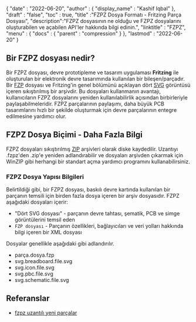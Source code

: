 {
  "date" : "2022-06-20",
  "author" : {
    "display_name" : "Kashif Iqbal"
},
  "draft" : "false",
  "toc" : true,
  "title" :"FZPZ Dosya Formatı - Fritzing Parça Dosyası",
  "description":"FZPZ dosyasının ne olduğu ve FZPZ dosyalarını oluşturabilen ve açabilen API'ler hakkında bilgi edinin.",
  "linktitle" : "FZPZ",
  "menu" : {
    "docs" : {
      "parent" : "compression"
}
},
  "lastmod" : "2022-06-20"
}

## Bir FZPZ dosyası nedir?

Bir FZPZ dosyası, devre prototipleme ve tasarım uygulaması **Fritzing** ile oluşturulan bir elektronik devre tasarımında kullanılan bir bileşen/parçadır. Bir [FZP](/tr/cad/fzp/) dosyası ve Fritzing'in genel bölümünü açıklayan dört [SVG](/tr/page-description-language/svg/) görüntüsü içeren sıkıştırılmış bir arşivdir. Bu dosyaları kullanmanın avantajı, kullanıcıların FZPZ dosyalarını yeniden kullanılabilirlik açısından birbirleriyle paylaşabilmeleridir. FZPZ parçalarının paylaşımı, daha büyük PCB tasarımlarını hızlı bir şekilde oluşturmak için devre parçalarının entegre edilmesine yardımcı olur.

## FZPZ Dosya Biçimi - Daha Fazla Bilgi

FZPZ dosyaları sıkıştırılmış [ZIP](/tr/compression/zip/) arşivleri olarak diske kaydedilir. Uzantıyı .fzpz'den .zip'e yeniden adlandırabilir ve dosyaları arşivden çıkarmak için WinZIP gibi herhangi bir standart açma yardımcı programını kullanabilirsiniz.

### FZPZ Dosya Yapısı Bilgileri

Belirtildiği gibi, bir FZPZ dosyası, baskılı devre kartında kullanılan bir parçanın temsili için birden fazla dosya içeren bir arşiv dosyasıdır. FZPZ aşağıdaki dosyaları içerir:

* "Dört SVG dosyası" - parçanın devre tahtası, şematik, PCB ve simge görüntülerini temsil eden
* `FZP dosyası` - Parçanın özellikleri, bağlayıcıları ve veri yolları hakkında bilgi içeren bir XML dosyası

Dosyalar genellikle aşağıdaki gibi adlandırılır.

* parça.dosya.fzp
* svg.breadboard.file.svg
* svg.icon.file.svg
* svg.pbc.file.svg
* svg.schematic.file.svg

## Referanslar ##

* [fzpz uzantılı yeni parçalar](https://forum.fritzing.org/t/new-parts-with-fzpz-extension/8007/2)

